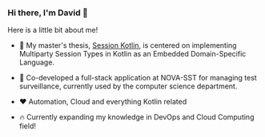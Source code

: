 ### Hi there, I'm David :wave:

Here is a little bit about me!

- :scroll: My master's thesis, [Session Kotlin](https://github.com/sessionkotlin/sessionkotlin),  is centered on implementing Multiparty Session Types in Kotlin as an Embedded Domain-Specific Language.

- :seedling: Co-developed a full-stack application at NOVA-SST for managing test surveillance, currently used by the computer science department.

- :heart: Automation, Cloud and everything Kotlin related

- :fire: Currently expanding my knowledge in DevOps and Cloud Computing field!

